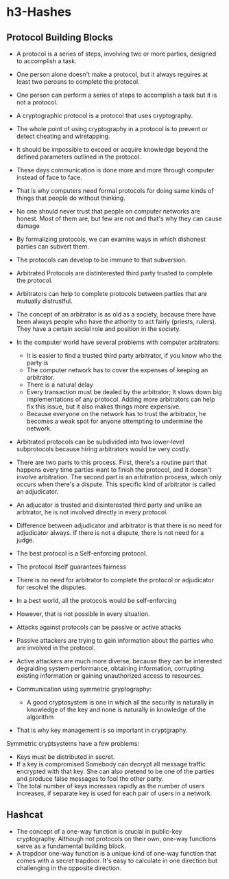 # h3-Hashes

## Protocol Building Blocks

- A protocol is a series of steps, involving two or more parties, designed to accomplish a task.
- One person alone doesn't make a protocol, but it always reguires at least two perosns to complete the protocol.
- One person can perform a series of steps to accomplish a task but it is not a protocol.

- A cryptographic protocol is a protocol that uses cryptography.
- The whole point of using cryptography in a protocol is to prevent or detect cheating and wiretapping.
- It should be impossible to exceed or acquire knowledge beyond the defined parameters outlined in the protocol.

- These days communication is done more and more through computer instead of face to face.
- That is why computers need formal protocols for doing same kinds of things that people do without thinking.
- No one should never trust that people on computer networks are honest. Most of them are, but few are not and that's why they can cause damage
- By formalizing protocols, we can examine ways in which dishonest parties can subvert them.
- The protocols can develop to be immune to that subversion.

- Arbitrated Protocols are distinterested third party trusted to complete the protocol.
- Arbitrators can help to complete protocols between parties that are mutually distrustful.
- The concept of an arbitrator is as old as a society, because there have been always people who have the athority to act fairly (priests, rulers). They have a certain
  social role and position in the society.

- In the computer world have several problems with computer arbitrators:
    - It is easier to find a trusted third party arbitrator, if you know who the party is
    - The computer network has to cover the expenses of keeping an arbitrator.
    - There is a natural delay
    - Every transaction must be dealed by the arbitrator; It slows down big implementations of any protocol. Adding more arbitrators can help fix this issue,
      but it also makes things more expensive.
    - Because everyone on the network has to trust the arbitrator, he becomes a weak spot for anyone attempting to undermine the network.

- Arbitrated protocols can be subdivided into two lower-level subprotocols because hiring arbitrators would be very costly.
- There are two parts to this process. First, there's a routine part that happens every time parties want to finish the protocol, and it doesn't involve arbitration.   The second part is an arbitration process, which only occurs when there's a dispute. This specific kind of arbitrator is called an adjudicator.
- An adjucator is trusted and disinterested third party and unlike an arbtrator, he is not involved directly in every protocol.

- Difference between adjudicator and arbitrator is that there is no need for adjudicator always. If there is not a dispute, there is not need for a judge.

- The best protocol is a Self-enforcing protocol.
- The protocol itself guarantees fairness
- There is no need for arbitrator to complete the protocol or adjudicator for resolvel the disputes.
- In a best world, all the protocols would be self-enforcing
- However, that is not possible in every situation.

- Attacks against protocols can be passive or active attacks
- Passive attackers are trying to gain information about the parties who are involved in the protocol.
- Active attackers are much more diverse, because they can be interested degraiding system performance, obtaining information, corrupting existing information or gaining unauthorized access to resources.

- Communication using symmetric gryptography:
    - A good cryptosystem is one in which all the security is naturally in knowledge of the key and none is naturally in knowledge of the algorithm
- That is why key management is so important in cryptgraphy.

Symmetric cryptsystems have a few problems:
  - Keys must be distributed in secret.
  - If a key is compromised Somebody can decrypt all message traffic encrypted with that key. She can also pretend to be one of the parties and produce false              messages to fool the other party.
  - The total number of keys increases rapidly as the number of users increases, if separate key is used for each pair of users in a network.

## Hashcat



- The concept of a one-way function is crucial in public-key cryptography. Although not protocols on their own, one-way functions serve as a fundamental building block.
- A trapdoor one-way function is a unique kind of one-way function that comes with a secret trapdoor. It's easy to calculate in one direction but challenging in the opposite direction. 

      
